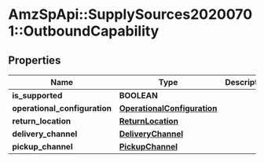# AmzSpApi::SupplySources20200701::OutboundCapability

## Properties
Name | Type | Description | Notes
------------ | ------------- | ------------- | -------------
**is_supported** | **BOOLEAN** |  | [optional] 
**operational_configuration** | [**OperationalConfiguration**](OperationalConfiguration.md) |  | [optional] 
**return_location** | [**ReturnLocation**](ReturnLocation.md) |  | [optional] 
**delivery_channel** | [**DeliveryChannel**](DeliveryChannel.md) |  | [optional] 
**pickup_channel** | [**PickupChannel**](PickupChannel.md) |  | [optional] 

